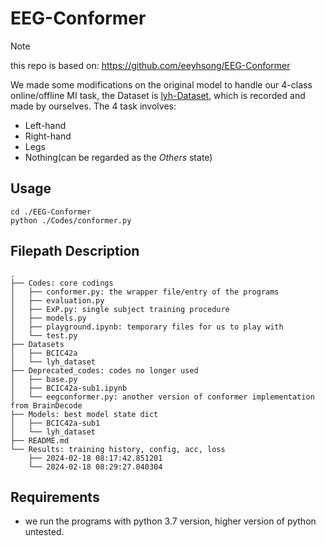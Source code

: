 # EEG-Conformer

> [!Note]
> this repo is based on: https://github.com/eeyhsong/EEG-Conformer

We made some modifications on the original model to handle our 4-class online/offline MI task, the Dataset is [lyh-Dataset](https://github.com/BCI-NJU/lyh-Dataset), which is recorded and made by ourselves. The 4 task involves:
- Left-hand
- Right-hand
- Legs
- Nothing(can be regarded as the *Others* state)

## Usage

```
cd ./EEG-Conformer
python ./Codes/conformer.py
```

## Filepath Description

```
.
├── Codes: core codings
│   ├── conformer.py: the wrapper file/entry of the programs
│   ├── evaluation.py
│   ├── ExP.py: single subject training procedure
│   ├── models.py
│   ├── playground.ipynb: temporary files for us to play with
│   └── test.py
├── Datasets
│   ├── BCIC42a
│   └── lyh_dataset
├── Deprecated_codes: codes no longer used
│   ├── base.py
│   ├── BCIC42a-sub1.ipynb
│   └── eegconformer.py: another version of conformer implementation from BrainDecode
├── Models: best model state dict
│   ├── BCIC42a-sub1
│   └── lyh_dataset
├── README.md
└── Results: training history, config, acc, loss
    ├── 2024-02-18 08:17:42.851201
    └── 2024-02-18 08:29:27.040304
```

## Requirements

- we run the programs with python 3.7 version, higher version of python untested.



